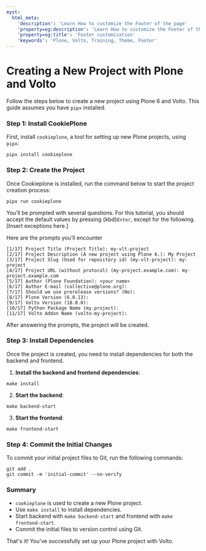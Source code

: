 ```yaml
---
myst:
  html_meta:
    'description': 'Learn How to customize the Footer of the page'
    'property=og:description': 'Learn How to customize the Footer of the page'
    'property=og:title': 'Footer customization'
    'keywords': 'Plone, Volto, Training, Theme, Footer'
---
```


# Creating a New Project with Plone and Volto

Follow the steps below to create a new project using Plone 6 and Volto. This guide assumes you have `pipx` installed.

### Step 1: Install CookiePlone

First, install `cookieplone`, a tool for setting up new Plone projects, using `pipx`:

```shell
pipx install cookieplone
```

### Step 2: Create the Project

Once Cookieplone is installed, run the command below to start the project creation process:

```shell
pipx run cookieplone
```

You’ll be prompted with several questions.
For this tutorial, you should accept the default values by pressing {kbd}`Enter`, except for the following.
[Insert exceptions here.]

Here are the prompts you’ll encounter

```console
[1/17] Project Title (Project Title): my-vlt-project
[2/17] Project Description (A new project using Plone 6.): My Project
[3/17] Project Slug (Used for repository id) (my-vlt-project): my-project
[4/17] Project URL (without protocol) (my-project.example.com): my-project.example.com
[5/17] Author (Plone Foundation): <your name>
[6/17] Author E-mail (collective@plone.org):
[7/17] Should we use prerelease versions? (No):
[8/17] Plone Version (6.0.13):
[9/17] Volto Version (18.0.0):
[10/17] Python Package Name (my.project):
[11/17] Volto Addon Name (volto-my-project):
```

After answering the prompts, the project will be created.

### Step 3: Install Dependencies

Once the project is created, you need to install dependencies for both the backend and frontend.

1. **Install the backend and frontend dependencies**:

```shell
make install
```

2. **Start the backend**:

```shell
make backend-start
```

3. **Start the frontend**:

```shell
make frontend-start
```

### Step 4: Commit the Initial Changes

To commit your initial project files to Git, run the following commands:

```shell
git add .
git commit -m 'initial-commit' --no-verify
```

### Summary

- `cookieplone` is used to create a new Plone project.
- Use `make install` to install dependencies.
- Start backend with `make backend-start` and frontend with `make frontend-start`.
- Commit the initial files to version control using Git.

That's it! You've successfully set up your Plone project with Volto.
